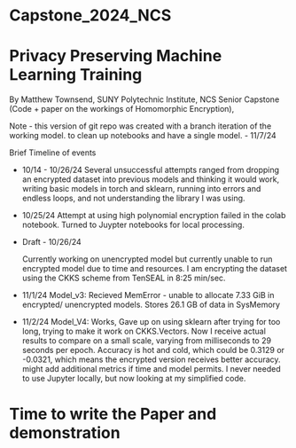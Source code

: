 # Capstone_2024_NCS
# Privacy Preserving Machine Learning Training
By Matthew Townsend, SUNY Polytechnic Institute, NCS Senior Capstone (Code + paper on the workings of Homomorphic Encryption), 

Note - this version of git repo was created with a branch iteration of the working model. to clean up notebooks and have a single model. - 11/7/24

Brief Timeline of events
* 10/14 - 10/26/24
  Several unsuccessful attempts ranged from dropping an encrypted dataset into previous models and thinking it would work, 
  writing basic models in torch and sklearn, running into errors and endless loops, and not understanding the library I was using.

* 10/25/24 
  Attempt at using high polynomial encryption failed in the colab notebook. Turned to Juypter notebooks for 
  local processing. 

* Draft - 10/26/24
 
  Currently working on unencrypted model but currently unable to run encrypted model due to time and resources.
  I am encrypting the dataset using the CKKS scheme from TenSEAL in 8:25 min/sec.


* 11/1/24
  Model_v3:
  Recieved MemError - unable to allocate 7.33 GiB in encrypted/ unencrypted models.
  Stores 26.1 GB of data in SysMemory

* 11/2/24
  Model_V4:
  Works, Gave up on using sklearn after trying for too long, trying to make it work on CKKS.Vectors.
  Now I receive actual results to compare on a small scale, varying from milliseconds to 29 seconds per epoch.
  Accuracy is hot and cold, which could be 0.3129 or -0.0321, which means the encrypted version receives better accuracy.
  might add additional metrics if time and model permits.
  I never needed to use Jupyter locally, but now looking at my simplified code. 


# Time to write the Paper and demonstration
